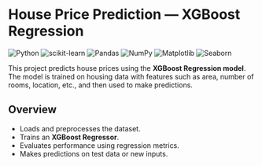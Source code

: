 # House Price Prediction — XGBoost Regression

![Python](https://img.shields.io/badge/Python-🐍-3776AB?logo=python&logoColor=white)
![scikit-learn](https://img.shields.io/badge/scikit--learn-Data%20Modeling-F7931E?logo=scikitlearn&logoColor=white)
![Pandas](https://img.shields.io/badge/Pandas-Data%20Analysis-150458?logo=pandas&logoColor=white)
![NumPy](https://img.shields.io/badge/NumPy-Numerical%20Computing-013243?logo=numpy&logoColor=white)
![Matplotlib](https://img.shields.io/badge/Matplotlib-Data%20Viz-11557C?logo=plotly&logoColor=white)
![Seaborn](https://img.shields.io/badge/Seaborn-Statistical%20Plots-2E5EAA?logo=seaborn&logoColor=white)


This project predicts house prices using the **XGBoost Regression model**. The model is trained on housing data with features such as area, number of rooms, location, etc., and then used to make predictions.


## Overview
- Loads and preprocesses the dataset.  
- Trains an **XGBoost Regressor**.  
- Evaluates performance using regression metrics.  
- Makes predictions on test data or new inputs.  
